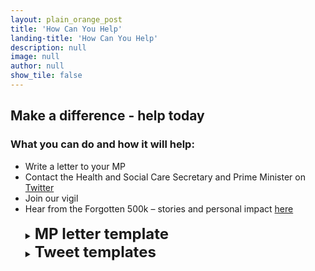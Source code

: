 ```yaml
---
layout: plain_orange_post
title: 'How Can You Help'
landing-title: 'How Can You Help'
description: null
image: null
author: null
show_tile: false
---
```


<h2>Make a difference - help today</h2>

<h3>What you can do and how it will help:</h3>

 <ul class="difference">
                        <li>Write a letter to your MP</li>
                        <li>Contact the Health and Social Care Secretary and Prime Minister on <a href="https://twitter.com/i/flow/login">Twitter</a>
                        <li>Join our vigil</li>
                        <li>Hear from the Forgotten 500k – stories and personal impact <a href="https://getevusheld.uk/hear-our-stories/">here</a></li>
<br>
<details>
<summary><b><font size="+2">MP letter template</font></b></summary>

<p><b><font color="navy">[INSERT YOUR ADRESS <br> <br> + POSTCODE]</font></b></p>

<p><b>URGENT: EVUSHELD – PREVENTATIVE COVID-19 TREATMENT </b></p>
 
<p>Dear <b><font color="navy">[INSERT NAME OF MP]</b>,</font></p>
<p>RE: EVUSHELD </p>
<p><u><font color="navy">Option 1:</u></font> Many immunocompromised people like <b><font color="navy">[ME / MY LOVED ONE]</font></b>, who has <b><font color="navy">[CONDITION NAME]</font></b>, are still shielding/taking significant precautions, two years later, because we are at disproportionate risk of dying from Covid.</p>

<p><u><font color="navy">Option 2:</u></font> I am writing on behalf of those who are still at disproportionate risk from Covid.</p>

<p>Immunocompromised people are also less likely to be protected by vaccines. There are over 500k people who are still at increased risk from this deadly disease, many of whom are still anxious and cannot ‘live with Covid’ like the rest of the country. <b>Evusheld is a treatment that aims to prevent Covid-19.</b></p>

<p>Despite Evusheld receiving MHRA approval earlier this year, the Department of Health and Social Care has announced that it will not decide whether to procure the treatment until an appraisal is completed by the National Institute for Health and Care Excellence (NICE) in May 2023. Evusheld, however, is already being monitored as part of the RAPID C-19 initiative. Other Covid treatments and vaccines were monitored by RAPID C-19 then procured and made available before a NICE appraisal. This is because the individual and public health need for these treatments is considered greater and more urgent than the need to determine how cost-effective they are. There is a wealth of robust evidence demonstrating Evusheld’s effectiveness at preventing Covid-19 infection, and of reducing severity of illness. </p> 

<p>The latest real-world data from Israel shows that immunocompromised people who took Evusheld were half as likely to become infected with Covid, and 92% less likely to be hospitalised and/or die. Evusheld has been rolled out in 33 countries, including the United States, Canada, Japan, and France. Most of these countries have measured the impact and effectiveness of Evusheld to monitor whether it works against new variants. We want to see our Government do the same and let those left behind get back to normal.</p> 

<p>The immunocompromised urgently need a safe and effective treatment to help prevent them from getting infected with Covid, and from the severe outcomes associated with the disease.</p>

<p><b>Please can you:</b></p>
<ul class="difference">
                        <li><b>Write to the Secretary of State for Health and Social Care on my behalf and urge her to roll out Evusheld this winter.</b></li>
                        <li><b>Join our vigil on the XXX at XXX in Parliament Square, where family and friends of the Forgotten 500,000 will be gathering to represent them.</b></li>
                        </ul>

<p>I look forward to hearing from you as soon as possible.</p>

<p>Yours sincerely, </p>

<p><b><font color="navy">[YOUR NAME]</font></b></p>

</details>

<details>
<summary><b><font size="+2">Tweet templates</font></b></summary>

<ul class="difference">
                    <li><u>Tweets for the immunocompromised:</u></li>
                    <ul class="level_3">
                        <li>Help the #Forgotten500k feel safe again @theresecoffey. We are still at risk from Covid – we need you to roll out Evusheld now.</li>
                        <li>Help the #Forgotten500k feel safe again @trussliz. We are still at risk from Covid – we need you to roll out Evusheld now.</li>
                    </ul>
                    <li><u>Tweets for family members of the immunocompromised:</u></li>
                    <ul class="level_3">
                        <li>Help the #Forgotten500k feel safe again @trussliz. My loved ones are still at risk from Covid – we need you to roll out Evusheld now.</li>
                    </ul>
                        <li><u>Tweets for other supporters:</u></li>
                        <ul class="level_3">
                        <li>Help protect the #Forgotten500k and roll out Evusheld urgently @theresecoffey. We dealt with Covid together – we can’t leave them behind. </li>
                    </ul></ul>
</details>
